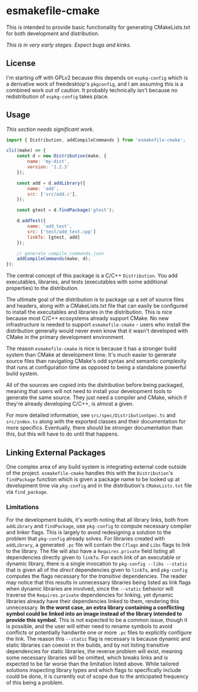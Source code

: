 # esmakefile-cmake

This is intended to provide basic functionality for
generating CMakeLists.txt for both development and
distribution.

_This is in very early stages. Expect bugs and kinks._

## License

I'm starting off with GPLv2 because this depends on `espkg-config`
which is a derivative work of freedesktop's `pkgconfig`, and
I am assuming this is a combined work out of caution. It probably
technically isn't because no redistribution of `espkg-config` takes
place.

## Usage

_This section needs significant work._

```js
import { Distribution, addCompileCommands } from 'esmakefile-cmake';

cli((make) => {
    const d = new Distribution(make, {
        name: 'my-dist',
        version: '1.2.3'
    });

    const add = d.addLibrary({
        name: 'add',
        src: ['src/add.c'],
    });

    const gtest = d.findPackage('gtest');

    d.addTest({
        name: 'add_test',
        src: ['test/add_test.cpp']
        linkTo: [gtest, add]
    });

    // generate compile_commands.json
    addCompileCommands(make, d);
});
```

The central concept of this package is a C/C++ `Distribution`. You
add executables, libraries, and tests (executables with some
additional properties) to the distribution.

The ultimate goal of the distribution is to package up a set of
source files and headers, along with a CMakeLists.txt file that
can easily be configured to install the executables and libraries
in the distribution. This is nice because most C/C++ ecosystems
already support CMake. No new infrastructure is needed to support
`esmakefile-cmake` - users who install the distribution generally
would never even know that it wasn't developed with CMake in the primary
development environment.

The reason `esmakefile-cmake` is nice is because it has a stronger
build system than CMake at development time. It's much easier
to generate source files than navigating CMake's odd syntax and
semantic complexity that runs at configuration time as opposed to being a
standalone powerful build system.

All of the sources are copied into the distribution before being packaged,
meaning that users will not need to install your development tools to
generate the same source. They just need a compiler and CMake, which if
they're already developing C/C++, is almost a given.

For more detailed information, see `src/spec/DistributionSpec.ts` and
`src/index.ts` along with the exported classes and their documentation
for more specifics. Eventually, there should be stronger documentation
than this, but this will have to do until that happens.

## Linking External Packages

One complex area of any build system is integrating external
code outside of the project. `esmakefile-cmake` handles this
with the `Distribution`'s `findPackage` function which is
given a package name to be looked up at development time via
`pkg-config` and in the distribution's `CMakeLists.txt` file
via `find_package`.

### Limitations

For the development builds, it's worth noting that all
library links, both from `addLibrary` and `findPackage`,
use `pkg-config` to compute necessary compiler and
linker flags. This is largely to avoid redesigning a
solution to the problem that `pkg-config` already
solves. For libraries created with `addLibrary`, a
generated `.pc` file will contain the `Cflags` and
`Libs` flags to link to the library.
The file will also have a `Requires.private`
field listing all dependencies directly given to `linkTo`.
For each link of an executable or dynamic library, there
is a single invocation to `pkg-config --libs --static` that is
given all of the _direct_ dependencies given to
`linkTo`, and `pkg-config` computes the flags necessary
for the _transitive_ dependencies. The reader may notice
that this results in unnecessary libraries being listed
as link flags when dynamic libraries are involved, since
the `--static` behavior will traverse the
`Requires.private` dependencies for linking, yet dynamic
libraries already have their dependencies linked to
them, rendering this unnecessary. **In the worst case, an
extra library containing a conflicting symbol could be
linked into an image instead of the library intended to
provide this symbol.** This is not expected to be a
common issue, though it is possible, and the user will
either need to rename symbols to avoid conflicts or
potentially handwrite one or more `.pc` files to
explicitly configure the link. The reason this
`--static` flag is necessary is because dynamic and
static libraries can coexist in the builds, and by not
listing transitive dependencies for static libraries,
the reverse problem will exist, meaning some necessary
libraries will be omitted, which breaks links and is
expected to be far worse than the limitation listed
above. While tailored solutions inspecting library types
and which flags to specifically include could be done,
it is currently out of scope due to the anticipated
frequency of this being a problem.

